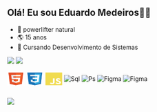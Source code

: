 ## Olá! Eu sou Eduardo Medeiros👋🏻

- 🌱 powerlifter natural
- 🌎 15 anos
- 🔭 Cursando Desenvolvimento de Sistemas 

<div>
  <img height="180em" src="https://github-readme-stats.vercel.app/api?username=MTSmalow&show_icons=true&theme=tokyonight&include_all_commits=true&count_private=true"/>
  <img height="180em" src="https://github-readme-stats.vercel.app/api/top-langs/?username=MTSmalow&layout=compact&langs_count=7&theme=tokyonight"/>
</div>
  
<div style="display: inline_block"><br>
  <img align="center" alt="HTML" height="30" width="40" src="https://raw.githubusercontent.com/devicons/devicon/master/icons/html5/html5-original.svg">
  <img align="center" alt="CSS" height="30" width="40" src="https://raw.githubusercontent.com/devicons/devicon/master/icons/css3/css3-original.svg">
  <img align="center" alt="Js" height="30" width="40" src="https://raw.githubusercontent.com/devicons/devicon/master/icons/javascript/javascript-plain.svg">
  <img align="center" alt="Sql" height="30" width="40" src="https://cdn.jsdelivr.net/gh/devicons/devicon/icons/mysql/mysql-plain.svg">
  <img align="center" alt="Ps" height="30" width="40" src="https://cdn.jsdelivr.net/gh/devicons/devicon/icons/photoshop/photoshop-line.svg" />
  <img align="center" alt="Figma" height="30" width="40" src="https://cdn.jsdelivr.net/gh/devicons/devicon/icons/figma/figma-original.svg" />
  <img align="center" alt="Figma" height="50" width="45" src="https://cdn.jsdelivr.net/gh/devicons/devicon/icons/php/php-original.svg"  />

</div>
  
  ##
  
  <div>
  <a href="https://www.linkedin.com/in/eduardo-medeiros-8b4bb3279" target="_blank"><img src="https://img.shields.io/badge/-LinkedIn-%230077B5?style=for-the-badge&logo=linkedin&logoColor=white" target="_blank"></a> 
        
  </div>
